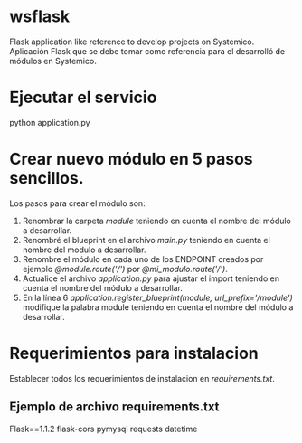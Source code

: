 # wsflask
Flask application like reference to develop projects on Systemico.
Aplicación Flask que se debe tomar como referencia para el desarrolló de módulos en Systemico.

# Ejecutar el servicio
python application.py

# Crear nuevo módulo en 5 pasos sencillos.
Los pasos para crear el módulo son:
1. Renombrar la carpeta *module* teniendo en cuenta el nombre del módulo a desarrollar. 
2. Renombré el blueprint en el archivo *main.py* teniendo en cuenta el nombre del modulo a desarrollar.
3. Renombre el módulo en cada uno de los ENDPOINT creados por ejemplo *@module.route('/')*  por *@mi_modulo.route('/')*.
4. Actualice el archivo *application.py* para ajustar el import teniendo en cuenta el nombre del módulo a desarrollar.
5. En la línea 6 *application.register_blueprint(module, url_prefix='/module')* modifique la palabra module teniendo en cuenta el nombre del módulo a desarrollar.

# Requerimientos para instalacion
Establecer todos los requerimientos de instalacion en *requirements.txt*.

## Ejemplo de archivo requirements.txt
Flask==1.1.2
flask-cors
pymysql
requests
datetime
